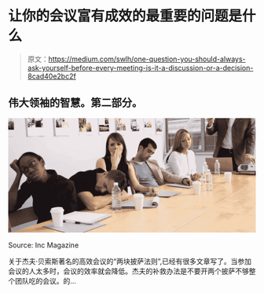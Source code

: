 # 让你的会议富有成效的最重要的问题是什么

> 原文：<https://medium.com/swlh/one-question-you-should-always-ask-yourself-before-every-meeting-is-it-a-discussion-or-a-decision-8cad40e2bc2f>

## 伟大领袖的智慧。第二部分。

![](img/68a849dd8e8ea1c24d98eaaeb03de24e.png)

Source: Inc Magazine

关于杰夫·贝索斯著名的高效会议的“两块披萨法则”,已经有很多文章写了。当参加会议的人太多时，会议的效率就会降低。杰夫的补救办法是不要开两个披萨不够整个团队吃的会议。的…